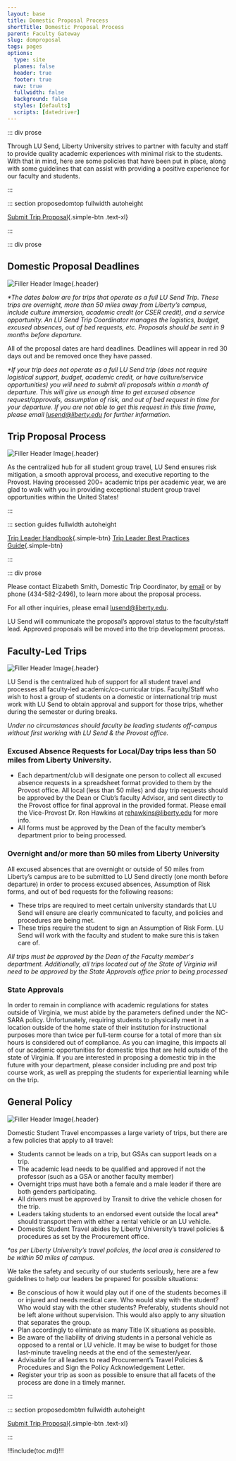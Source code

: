 ```yaml
---
layout: base
title: Domestic Proposal Process
shortTitle: Domestic Proposal Process
parent: Faculty Gateway
slug: domproposal
tags: pages
options:
  type: site
  planes: false
  header: true
  footer: true
  nav: true
  fullwidth: false
  background: false
  styles: [defaults]
  scripts: [datedriver]
---
```


::: div prose

Through LU Send, Liberty University strives to partner with faculty and staff to provide quality academic experiences with minimal risk to the students. With that in mind, here are some policies that have been put in place, along with some guidelines that can assist with providing a positive experience for our faculty and students.

:::

::: section proposedomtop fullwidth autoheight

[Submit Trip Proposal](https://liberty.co1.qualtrics.com/jfe/form/SV_6WLZxhZxu6fhntc?BaseType=domestic){.simple-btn .text-xl}

:::

::: div prose

## Domestic Proposal Deadlines

![Filler Header Image](https://liberty-sa.terradotta.com/_customtags/ct_Image.cfm?Image_ID=34515){.header}

_\*The dates below are for trips that operate as a full LU Send Trip. These trips are overnight, more than 50 miles away from Liberty’s campus, include culture immersion, academic credit (or CSER credit), and a service opportunity. An LU Send Trip Coordinator manages the logistics, budget, excused absences, out of bed requests, etc. Proposals should be sent in 9 months before departure._

All of the proposal dates are hard deadlines. Deadlines will appear in red 30 days out and be removed once they have passed.

<div id="domdates"></div>

_\*If your trip does not operate as a full LU Send trip (does not require logistical support, budget, academic credit, or have culture/service opportunities) you will need to submit all proposals within a month of departure. This will give us enough time to get excused absence request/approvals, assumption of risk, and out of bed request in time for your departure. If you are not able to get this request in this time frame, please email [lusend@liberty.edu](mailto:lusend@liberty.edu) for further information._

## Trip Proposal Process

![Filler Header Image](https://liberty-sa.terradotta.com/_customtags/ct_Image.cfm?Image_ID=26354){.header}

As the centralized hub for all student group travel, LU Send ensures risk mitigation, a smooth approval process, and executive reporting to the Provost. Having processed 200+ academic trips per academic year, we are glad to walk with you in providing exceptional student group travel opportunities within the United States!

:::

::: section guides fullwidth autoheight

[Trip Leader
Handbook](https://liberty-sa.terradotta.com/_customtags/ct_FileRetrieve.cfm?File_ID=27452){.simple-btn} [Trip Leader Best
Practices Guide](https://liberty-sa.terradotta.com/_customtags/ct_FileRetrieve.cfm?File_ID=27453){.simple-btn}

:::

::: div prose

Please contact Elizabeth Smith, Domestic Trip Coordinator, by [email](mailto:emacy@liberty.edu) or by phone (434-582-2496), to learn more about the proposal process.

For all other inquiries, please email [lusend@liberty.edu](mailto:lusend@liberty.edu).

LU Send will communicate the proposal’s approval status to the faculty/staff lead. Approved proposals will be moved into the trip development process.

## Faculty-Led Trips

![Filler Header Image](https://liberty-sa.terradotta.com/_customtags/ct_Image.cfm?Image_ID=26351){.header}

LU Send is the centralized hub of support for all student travel and processes all faculty-led academic/co-curricular trips. Faculty/Staff who wish to host a group of students on a domestic or international trip must work with LU Send to obtain approval and support for those trips, whether during the semester or during breaks.

_Under no circumstances should faculty be leading students off-campus without first working with LU Send & the Provost office._

### Excused Absence Requests for Local/Day trips less than 50 miles from Liberty University.

- Each department/club will designate one person to collect all excused absence requests in a spreadsheet format provided to them by the Provost office. All local (less than 50 miles) and day trip requests should be approved by the Dean or Club’s faculty Advisor, and sent directly to the Provost office for final approval in the provided format. Please email the Vice-Provost Dr. Ron Hawkins at [rehawkins@liberty.edu](mailto:rehawkin@liberty.edu) for more info.
- All forms must be approved by the Dean of the faculty member’s department prior to being processed.

### Overnight and/or more than 50 miles from Liberty University

All excused absences that are overnight or outside of 50 miles from Liberty’s campus are to be submitted to LU Send directly (one month before departure) in order to process excused absences, Assumption of Risk forms, and out of bed requests for the following reasons:

- These trips are required to meet certain university standards that LU Send will ensure are clearly communicated to faculty, and policies and procedures are being met.
- These trips require the student to sign an Assumption of Risk Form. LU Send will work with the faculty and student to make sure this is taken care of.

_*All trips must be approved by the Dean of the Faculty member's department. Additionally, all trips located out of the State of Virginia will need to be approved by the State Approvals office prior to being processed*_

### State Approvals

In order to remain in compliance with academic regulations for states outside of Virginia, we must abide by the parameters defined under the NC-SARA policy. Unfortunately, requiring students to physically meet in a location outside of the home state of their institution for instructional purposes more than twice per full-term course for a total of more than six hours is considered out of compliance. As you can imagine, this impacts all of our academic opportunities for domestic trips that are held outside of the state of Virginia. If you are interested in proposing a domestic trip in the future with your department, please consider including pre and post trip course work, as well as prepping the students for experiential learning while on the trip.

## General Policy

![Filler Header Image](https://liberty-sa.terradotta.com/_customtags/ct_Image.cfm?Image_ID=26353){.header}

Domestic Student Travel encompasses a large variety of trips, but there are a few policies that apply to all travel:

- Students cannot be leads on a trip, but GSAs can support leads on a trip.
- The academic lead needs to be qualified and approved if not the professor (such as a GSA or another faculty member)
- Overnight trips must have both a female and a male leader if there are both genders participating.
- All drivers must be approved by Transit to drive the vehicle chosen for the trip.
- Leaders taking students to an endorsed event outside the local area\* should transport them with either a rental vehicle or an LU vehicle.
- Domestic Student Travel abides by Liberty University’s travel policies & procedures as set by the Procurement office.

_\*as per Liberty University’s travel policies, the local area is considered to be within 50 miles of campus._

We take the safety and security of our students seriously, here are a few guidelines to help our leaders be prepared for possible situations:

- Be conscious of how it would play out if one of the students becomes ill or injured and needs medical care. Who would stay with the student? Who would stay with the other students? Preferably, students should not be left alone without supervision. This would also apply to any situation that separates the group.
- Plan accordingly to eliminate as many Title IX situations as possible.
- Be aware of the liability of driving students in a personal vehicle as opposed to a rental or LU vehicle. It may be wise to budget for those last-minute traveling needs at the end of the semester/year.
- Advisable for all leaders to read Procurement’s Travel Policies & Procedures and Sign the Policy Acknowledgement Letter.
- Register your trip as soon as possible to ensure that all facets of the process are done in a timely manner.

:::

::: section proposedombtm fullwidth autoheight

[Submit Trip Proposal](https://liberty.co1.qualtrics.com/jfe/form/SV_6WLZxhZxu6fhntc?BaseType=domestic){.simple-btn .text-xl}

:::

!!!include(toc.md)!!!

<script>
  $(document).ready(function() {
    var datedriver = new DateDriver();
    datedriver.addDeadline([
      {
        date: '06/15',
        name: 'Spring Break',
        addYears: 1
      },
      {
        date: '08/15',
        name: 'Summer May/June',
        addYears: 1
      },
      {
        date: '10/01',
        name: 'Summer July/August',
        addYears: 1
      },
      {
        date: '02/15',
        name: 'Fall',
        addYears: 0
      },
      {
        date: '04/01',
        name: 'January/Early Spring',
        addYears: 1
      }
    ]);

    datedriver.displayDeadlines('domdates', {
      dateHeader: 'Trip Dates',
      deadlineHeader: 'Proposal Deadlines'
    });
  })
</script>
